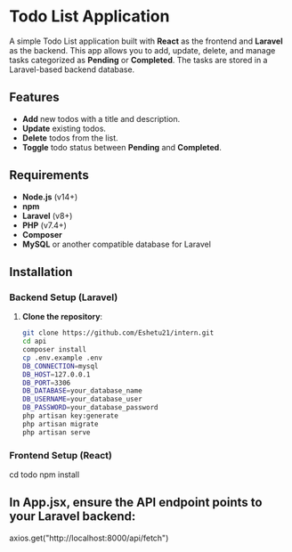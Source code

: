 # Todo List Application

A simple Todo List application built with **React** as the frontend and **Laravel** as the backend. This app allows you to add, update, delete, and manage tasks categorized as **Pending** or **Completed**. The tasks are stored in a Laravel-based backend database.

## Features
- **Add** new todos with a title and description.
- **Update** existing todos.
- **Delete** todos from the list.
- **Toggle** todo status between **Pending** and **Completed**.

## Requirements
- **Node.js** (v14+)
- **npm**
- **Laravel** (v8+)
- **PHP** (v7.4+)
- **Composer**
- **MySQL** or another compatible database for Laravel

## Installation

### Backend Setup (Laravel)

1. **Clone the repository**:
   ```bash
   git clone https://github.com/Eshetu21/intern.git
   cd api
   composer install
   cp .env.example .env
   DB_CONNECTION=mysql
   DB_HOST=127.0.0.1
   DB_PORT=3306
   DB_DATABASE=your_database_name
   DB_USERNAME=your_database_user
   DB_PASSWORD=your_database_password
   php artisan key:generate
   php artisan migrate
   php artisan serve

### Frontend Setup (React)
   cd todo
   npm install
## In App.jsx, ensure the API endpoint points to your Laravel backend:
   axios.get("http://localhost:8000/api/fetch")




